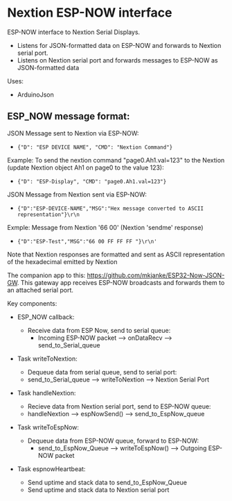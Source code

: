 # Nextion ESP-NOW interface

ESP-NOW interface to Nextion Serial Displays. 
* Listens for JSON-formatted data on ESP-NOW and forwards to Nextion serial port. 
* Listens on Nextion serial port and forwards messages to ESP-NOW as JSON-formatted data

Uses: 
* ArduinoJson

## ESP_NOW message format:
JSON Message sent to Nextion via ESP-NOW:
* `{"D": "ESP DEVICE NAME", "CMD": "Nextion Command"}`
 
Example:
To send the nextion command "page0.Ah1.val=123" to the Nextion (update Nextion object Ah1 on page0 to the value 123):
* `{"D": "ESP-Display", "CMD": "page0.Ah1.val=123"}`

JSON Message from Nextion sent via ESP-NOW:
* `{"D":"ESP-DEVICE-NAME","MSG":"Hex message converted to ASCII representation"}\r\n`

Exmple: 
Message from Nextion '66 00' (Nextion 'sendme' response)
* `{"D":"ESP-Test","MSG":"66 00 FF FF FF "}\r\n'`

Note that Nextion responses are formatted and sent as ASCII representation of the hexadecimal emitted by Nextion

The companion app to this: https://github.com/mkjanke/ESP32-Now-JSON-GW. This gateway app receives ESP-NOW broadcasts and forwards them to an attached serial port. 

Key components:

* ESP_NOW callback:
  * Receive data from ESP Now, send to serial queue:
     * Incoming ESP-NOW packet --> onDataRecv --> send_to_Serial_queue
  
* Task writeToNextion:
  * Dequeue data from serial queue, send to serial port:
   * send_to_Serial_queue --> writeToNextion --> Nextion Serial Port

* Task handleNextion:
  * Recieve data from Nextion serial port, send to ESP-NOW queue:
   * handleNextion --> espNowSend() --> send_to_EspNow_queue

* Task writeToEspNow:
  * Dequeue data from ESP-NOW queue, forward to ESP-NOW:
    * send_to_EspNow_Queue --> writeToEspNow() --> Outgoing ESP-NOW packet
  
* Task espnowHeartbeat:
  * Send uptime and stack data to send_to_EspNow_Queue
  * Send uptime and stack data to Nextion serial port
